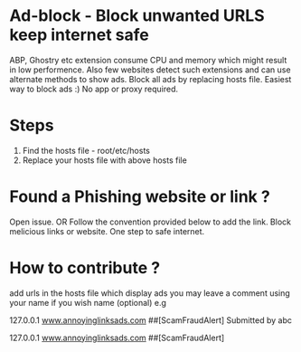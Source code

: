 # Ad-block - Block unwanted URLS keep internet safe
ABP, Ghostry etc extension consume CPU and memory which might result in low performence.
Also few websites detect such extensions and can use alternate methods to show ads.
Block all ads by replacing hosts file.
Easiest way to block ads :) No app or proxy required.

# Steps
1. Find the hosts file - root/etc/hosts
2. Replace your hosts file with above hosts file

# Found a Phishing website or link ?
Open issue. OR Follow the convention provided below to add the link.
Block melicious links or website. One step to safe internet.

# How to contribute ?
add urls in the hosts file which display ads
you may leave a comment using your name if you wish name (optional)
e.g 

127.0.0.1 www.annoyinglinksads.com ##[ScamFraudAlert] Submitted by abc

127.0.0.1 www.annoyinglinksads.com ##[ScamFraudAlert]  
